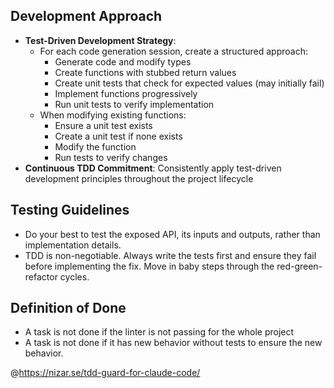 ## Development Approach

- **Test-Driven Development Strategy**:
  - For each code generation session, create a structured approach:
    - Generate code and modify types
    - Create functions with stubbed return values
    - Create unit tests that check for expected values (may initially fail)
    - Implement functions progressively
    - Run unit tests to verify implementation
  - When modifying existing functions:
    - Ensure a unit test exists
    - Create a unit test if none exists
    - Modify the function
    - Run tests to verify changes
- **Continuous TDD Commitment**: Consistently apply test-driven development principles throughout the project lifecycle






## Testing Guidelines

- Do your best to test the exposed API, its inputs and outputs, rather than implementation details.
- TDD is non-negotiable. Always write the tests first and ensure they fail before implementing the fix. Move in baby steps through the red-green-refactor cycles.

## Definition of Done

- A task is not done if the linter is not passing for the whole project
- A task is not done if it has new behavior without tests to ensure the new behavior.

@https://nizar.se/tdd-guard-for-claude-code/